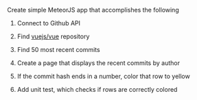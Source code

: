 Create simple MeteorJS app that accomplishes the following

1. Connect to Github API

2. Find [vuejs/vue](https://github.com/vuejs/vue) repository

3. Find 50 most recent commits

4. Create a page that displays the recent commits by author

5. If the commit hash ends in a number, color that row to yellow

6. Add unit test, which checks if rows are correctly colored